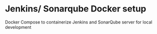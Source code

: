 # Jenkins/ Sonarqube Docker setup

Docker Compose to containerize Jenkins and SonarQube server for local development
